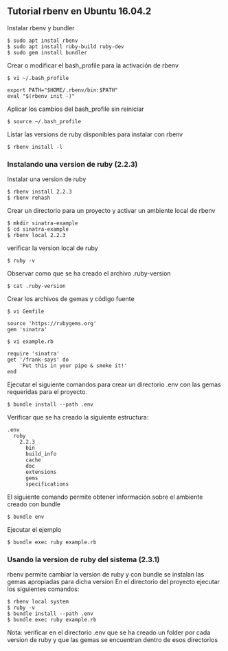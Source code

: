 ## Tutorial rbenv en Ubuntu 16.04.2

Instalar rbenv y bundler
```
$ sudo apt instal rbenv
$ sudo apt install ruby-build ruby-dev
$ sudo gem install bundler
```

Crear o modificar el bash_profile para la activación de rbenv
```
$ vi ~/.bash_profile
```
```
export PATH="$HOME/.rbenv/bin:$PATH"
eval "$(rbenv init -)"
```

Aplicar los cambios del bash_profile sin reiniciar
```
$ source ~/.bash_profile
```

Listar las versions de ruby disponibles para instalar con rbenv
```
$ rbenv install -l
```

### Instalando una version de ruby (2.2.3)

Instalar una version de ruby
```
$ rbenv install 2.2.3
$ rbenv rehash
```

Crear un directorio para un proyecto y activar un ambiente local de rbenv
```
$ mkdir sinatra-example
$ cd sinatra-example
$ rbenv local 2.2.3
```

verificar la version local de ruby
```
$ ruby -v
```

Observar como que se ha creado el archivo .ruby-version
```
$ cat .ruby-version
```

Crear los archivos de gemas y código fuente
```
$ vi Gemfile
```
```
source 'https://rubygems.org'
gem 'sinatra'
```
```
$ vi example.rb
```
```
require 'sinatra'
get '/frank-says' do
    'Put this in your pipe & smoke it!'
end
```

Ejecutar el siguiente comandos para crear un directorio .env con las gemas requeridas para el proyecto.
```
$ bundle install --path .env
```

Verificar que se ha creado la siguiente estructura:
```
.env
  ruby
    2.2.3
      bin
      build_info
      cache
      doc 
      extensions
      gems 
      specifications
```

El siguiente comando permite obtener información sobre el ambiente creado con bundle
```
$ bundle env
```

Ejecutar el ejemplo
```
$ bundle exec ruby example.rb
```

### Usando la version de ruby del sistema (2.3.1)

rbenv permite cambiar la version de ruby y con bundle se instalan las gemas apropiadas para dicha version
En el directorio del proyecto ejecutar los siguientes comandos:
```
$ rbenv local system
$ ruby -v
$ bundle install --path .env
$ bundle exec ruby example.rb
```

Nota: verificar en el directorio .env que se ha creado un folder por cada version de ruby y que las gemas se encuentran
dentro de esos directorios
